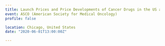 ```yaml
---
title: Launch Prices and Price Developments of Cancer Drugs in the US and Europe
event: ASCO (American Society for Medical Oncology)
profile: false

location: Chicago, United States
date: "2020-06-01T13:00:00Z"

---
```

